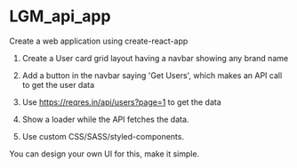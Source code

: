 # LGM_api_app
Create a web application using create-react-app





1. Create a User card grid layout having a navbar showing any brand name 

2. Add a button in the navbar saying 'Get Users', which makes an API call to get the user data

3. Use https://reqres.in/api/users?page=1 to get the data 

4. Show a loader while the API fetches the data. 

5. Use custom CSS/SASS/styled-components. 



You can design your own UI for this, make it simple.

